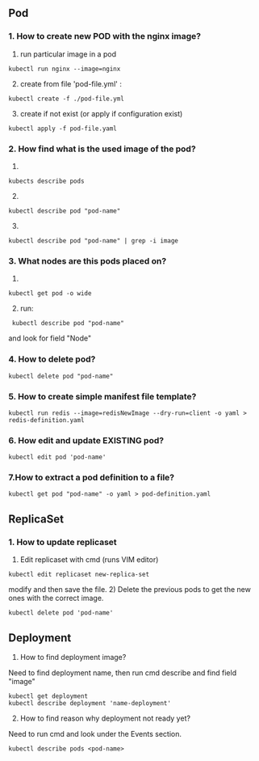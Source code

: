 ## Pod
### 1. How to create new POD with the nginx image? 

1) run particular image in a pod
```
kubectl run nginx --image=nginx
```
2) create from file 'pod-file.yml' : 
```
kubectl create -f ./pod-file.yml
```
3) create if not exist (or apply if configuration exist)
```
kubectl apply -f pod-file.yaml 
```
### 2. How find what is the used image of the pod?
1) 
``` 
kubects describe pods
```
2) 
```
kubectl describe pod "pod-name"
```
3)
```
kubectl describe pod "pod-name" | grep -i image
```

### 3. What nodes are this pods placed on?
   1) 
   ```
   kubectl get pod -o wide 
   ```
   2) run:
   ```
    kubectl describe pod "pod-name"
   ```
   and look for field "Node"

### 4. How to delete pod?
```
kubectl delete pod "pod-name"
```
### 5. How to create simple manifest file template?
```
kubectl run redis --image=redisNewImage --dry-run=client -o yaml > redis-definition.yaml
```
### 6. How edit and update EXISTING pod? 
```
kubectl edit pod 'pod-name'
```
### 7.How to extract a pod definition to a file?
```
kubectl get pod "pod-name" -o yaml > pod-definition.yaml
```
## ReplicaSet

### 1. How to update replicaset 

1) Edit replicaset with cmd (runs VIM editor)

``` 
kubectl edit replicaset new-replica-set
```
modify and then save the file. 
2) Delete the previous pods to get the new ones with the correct image. 
 ```
 kubectl delete pod 'pod-name' 
 ```


## Deployment 

1) How to find deployment image?

Need to find deployment name, then run cmd describe and find field "image"

```
kubectl get deployment
kubectl describe deployment 'name-deployment'

```


2) How to find reason why deployment not ready yet? 

Need to run cmd and look under the Events section.
```
kubectl describe pods <pod-name>
```

 





